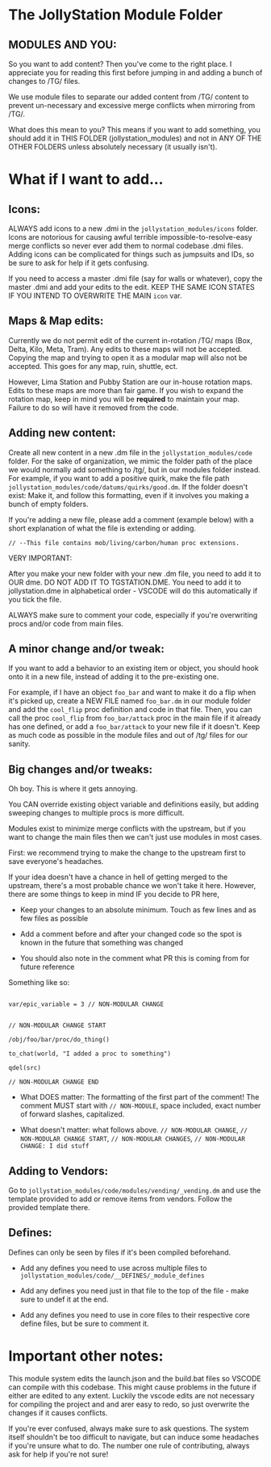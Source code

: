 
# The JollyStation Module Folder

## MODULES AND YOU:

So you want to add content? Then you've come to the right place. I appreciate you for reading this first before jumping in and adding a bunch of changes to /TG/ files.

We use module files to separate our added content from /TG/ content to prevent un-necessary and excessive merge conflicts when mirroring from /TG/.

What does this mean to you? This means if you want to add something, you should add it in THIS FOLDER (jollystation_modules) and not in ANY OF THE OTHER FOLDERS unless absolutely necessary (it usually isn't).

# What if I want to add...

## Icons:

ALWAYS add icons to a new .dmi in the `jollystation_modules/icons` folder. Icons are notorious for causing awful terrible impossible-to-resolve-easy merge conflicts so never ever add them to normal codebase .dmi files. Adding icons can be complicated for things such as jumpsuits and IDs, so be sure to ask for help if it gets confusing.

 If you need to access a master .dmi file (say for walls or whatever), copy the master .dmi and add your edits to the edit. KEEP THE SAME ICON STATES IF YOU INTEND TO OVERWRITE THE MAIN `icon` var.

## Maps & Map edits:

Currently we do not permit edit of the current in-rotation /TG/ maps (Box, Delta, Kilo, Meta, Tram). Any edits to these maps will not be accepted. Copying the map and trying to open it as a modular map will also not be accepted. This goes for any map, ruin, shuttle, ect.

However, Lima Station and Pubby Station are our in-house rotation maps. Edits to these maps are more than fair game. If you wish to expand the rotation map, keep in mind you will be **required** to maintain your map. Failure to do so will have it removed from the code.

## Adding new content:

Create all new content in a new .dm file in the `jollystation_modules/code` folder. For the sake of organization, we mimic the folder path of the place we would normally add something to /tg/, but in our modules folder instead. For example, if you want to add a positive quirk, make the file path `jollystation_modules/code/datums/quirks/good.dm`. If the folder doesn't exist: Make it, and follow this formatting, even if it involves you making a bunch of empty folders.

If you're adding a new file, please add a comment (example below) with a short explanation of what the file is extending or adding.

`// --This file contains mob/living/carbon/human proc extensions.`

VERY IMPORTANT:

After you make your new folder with your new .dm file, you need to add it to OUR dme. DO NOT ADD IT TO TGSTATION.DME. You need to add it to jollystation.dme in alphabetical order - VSCODE will do this automatically if you tick the file.

ALWAYS make sure to comment your code, especially if you're overwriting procs and/or code from main files. 

## A minor change and/or tweak:

If you want to add a behavior to an existing item or object, you should hook onto it in a new file, instead of adding it to the pre-existing one.

For example, if I have an object `foo_bar` and want to make it do a flip when it's picked up, create a NEW FILE named `foo_bar.dm` in our module folder and add the `cool_flip` proc definition and code in that file. Then, you can call the proc `cool_flip` from `foo_bar/attack` proc in the main file if it already has one defined, or add a `foo_bar/attack` to your new file if it doesn't. Keep as much code as possible in the module files and out of /tg/ files for our sanity.

## Big changes and/or tweaks:

Oh boy. This is where it gets annoying.

You CAN override existing object variable and definitions easily, but adding sweeping changes to multiple procs is more difficult.

Modules exist to minimize merge conflicts with the upstream, but if you want to change the main files then we can't just use modules in most cases.

First: we recommend trying to make the change to the upstream first to save everyone's headaches.

If your idea doesn't have a chance in hell of getting merged to the upstream, there's a most probable chance we won't take it here. However, there are some things to keep in mind IF you decide to PR here,

- Keep your changes to an absolute minimum. Touch as few lines and as few files as possible

- Add a comment before and after your changed code so the spot is known in the future that something was changed

- You should also note in the comment what PR this is coming from for future reference

Something like so:

```

var/epic_variable = 3 // NON-MODULAR CHANGE

```

```

// NON-MODULAR CHANGE START

/obj/foo/bar/proc/do_thing()

to_chat(world, "I added a proc to something")

qdel(src)

// NON-MODULAR CHANGE END

```

- What DOES matter: The formatting of the first part of the comment! The comment MUST start with `// NON-MODULE`, space included, exact number of forward slashes, capitalized.

- What doesn't matter: what follows above. `// NON-MODULAR CHANGE`, `// NON-MODULAR CHANGE START`, `// NON-MODULAR CHANGES`, `// NON-MODULAR CHANGE: I did stuff`

## Adding to Vendors:

Go to `jollystation_modules/code/modules/vending/_vending.dm` and use the template provided to add or remove items from vendors. Follow the provided template there.

## Defines:

Defines can only be seen by files if it's been compiled beforehand.

- Add any defines you need to use across multiple files to `jollystation_modules/code/__DEFINES/_module_defines`

- Add any defines you need just in that file to the top of the file - make sure to undef it at the end.

- Add any defines you need to use in core files to their respective core define files, but be sure to comment it.

# Important other notes:

This module system edits the launch.json and the build.bat files so VSCODE can compile with this codebase. This might cause problems in the future if either are edited to any extent. Luckily the vscode edits are not necessary for compiling the project and and arer easy to redo, so just overwrite the changes if it causes conflicts.

If you're ever confused, always make sure to ask questions. The system itself shouldn't be too difficult to navigate, but can induce some headaches if you're unsure what to do. The number one rule of contributing, always ask for help if you're not sure!

